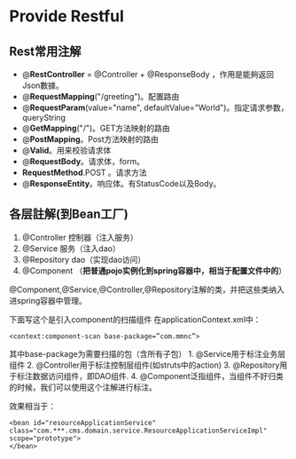# Provide Restful

## Rest常用注解

* @**RestController** = @Controller + @ResponseBody ，作用是能夠返回Json數據。
* @**RequestMapping**\("/greeting"\)。配置路由
* @**RequestParam**\(value="name", defaultValue="World"\)。指定请求参数，queryString
* @**GetMapping**\("/"\)。GET方法映射的路由
* @**PostMapping**。Post方法映射的路由
* @**Valid**。用来校验请求体
* @**RequestBody**。请求体，form。
* **RequestMethod**.POST 。请求方法
* @**ResponseEntity**。响应体。有StatusCode以及Body。

## 各层註解\(到Bean工厂\)

1. @Controller 控制器（注入服务）
2. @Service 服务（注入dao）
3. @Repository dao（实现dao访问）
4. @Component （**把普通pojo实例化到spring容器中，相当于配置文件中的**）

@Component,@Service,@Controller,@Repository注解的类，并把这些类纳入进spring容器中管理。

下面写这个是引入component的扫描组件 在applicationContext.xml中：

```markup
<context:component-scan base-package=”com.mmnc”>
```

其中base-package为需要扫描的包（含所有子包） 1. @Service用于标注业务层组件 2. @Controller用于标注控制层组件\(如struts中的action\) 3. @Repository用于标注数据访问组件，即DAO组件. 4. @Component泛指组件，当组件不好归类的时候，我们可以使用这个注解进行标注。

效果相当于：

```markup
<bean id="resourceApplicationService"
class="com.***.cms.domain.service.ResourceApplicationServiceImpl" scope="prototype">
</bean>
```


